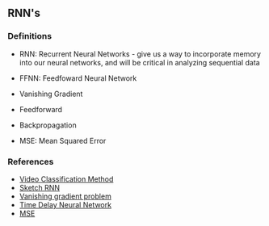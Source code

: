 ## RNN's


### Definitions
- RNN: Recurrent Neural Networks - give us a way to incorporate memory into our neural networks, and will be critical in analyzing sequential data
- FFNN: Feedfoward Neural Network
- Vanishing Gradient

- Feedforward
- Backpropagation
- MSE: Mean Squared Error

### References
- [Video Classification Method](https://s3.amazonaws.com/video.udacity-data.com/topher/2018/May/5af0e03b_video-classification/video-classification.pdf)
- [Sketch RNN](https://magenta.tensorflow.org/assets/sketch_rnn_demo/index.html)
- [Vanishing gradient problem](https://en.wikipedia.org/wiki/Vanishing_gradient_problem)
- [Time Delay Neural Network](https://en.wikipedia.org/wiki/Time_delay_neural_network)
- [MSE](https://en.wikipedia.org/wiki/Mean_squared_error)
